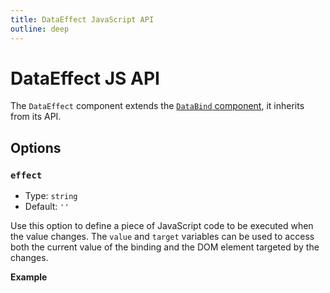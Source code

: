 ```yaml
---
title: DataEffect JavaScript API
outline: deep
---
```


# DataEffect JS API

The `DataEffect` component extends the [`DataBind` component](../DataBind/js-api.md), it inherits from its API.

## Options

### `effect`

- Type: `string`
- Default: `''`

Use this option to define a piece of JavaScript code to be executed when the value changes. The `value` and `target` variables can be used to access both the current value of the binding and the DOM element targeted by the changes.

**Example**

<PreviewPlayground
  :html="() => import('./stories/effect-example.twig')"
  :script="() => import('./stories/effect-example.js?raw')"
  />
